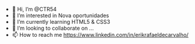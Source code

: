 - 👋 Hi, I’m @CTR54
- 👀 I’m interested in  Nova oportunidades
- 🌱 I’m currently learning  HTML5 & CSS3
- 💞️ I’m looking to collaborate on ...
- 📫 How to reach me  https://www.linkedin.com/in/erikrafaeldecarvalho/

<!---
CTR54/CTR54 is a ✨ special ✨ repository because its `README.md` (this file) appears on your GitHub profile.
You can click the Preview link to take a look at your changes.
--->
